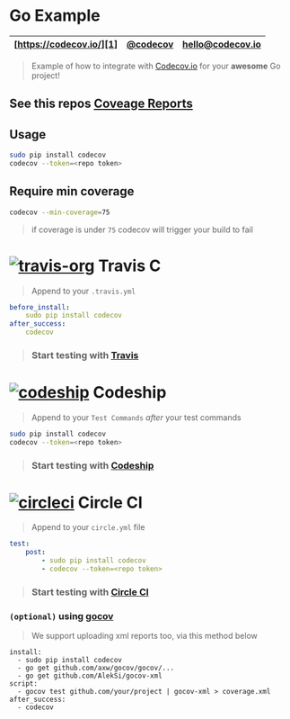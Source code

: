 Go Example
=======
| [https://codecov.io/][1] | [@codecov][2] | [hello@codecov.io][3] |
| ------------------------ | ------------- | --------------------- |

> Example of how to integrate with [Codecov.io][1] for your **awesome** Go project!

## See this repos [Coveage Reports][4]


## Usage

```sh
sudo pip install codecov
codecov --token=<repo token>
```

## Require min coverage
```sh
codecov --min-coverage=75
```
> if coverage is under `75` codecov will trigger your build to fail

# [![travis-org](https://avatars2.githubusercontent.com/u/639823?v=2&s=50)](https://travis-ci.org) Travis C
> Append to your `.travis.yml`

```yml
before_install:
    sudo pip install codecov
after_success:
    codecov
```

> ### Start testing with [Travis](https://travis-ci.org/)

# [![codeship](https://avatars1.githubusercontent.com/u/2988541?v=2&s=50)](https://codeship.io/) Codeship
> Append to your `Test Commands` *after* your test commands

```sh
sudo pip install codecov
codecov --token=<repo token>
```

> ### Start testing with [Codeship](https://codeship.io/)


# [![circleci](https://avatars0.githubusercontent.com/u/1231870?v=2&s=50)](https://circleci.com/) Circle CI
> Append to your `circle.yml` file

```yml
test:
    post:
        - sudo pip install codecov
        - codecov --token=<repo token>
```
> ### Start testing with [Circle CI](https://circleci.com/)


### `(optional)` using [gocov](https://github.com/axw/gocov)
> We support uploading xml reports too, via this method below

```
install:
  - sudo pip install codecov
  - go get github.com/axw/gocov/gocov/...
  - go get github.com/AlekSi/gocov-xml
script:
  - gocov test github.com/your/project | gocov-xml > coverage.xml
after_success:
  - codecov
```


[1]: https://codecov.io/
[2]: https://twitter.com/codecov
[3]: mailto:hello@codecov.io
[4]: https://codecov.io/github/codecov/example-go
